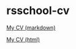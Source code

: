 # rsschool-cv

[My CV (markdown)](https://eruph.github.io/rsschool-cv/cv)

[My CV (html)](https://eruph.github.io/rsschool-cv/)
